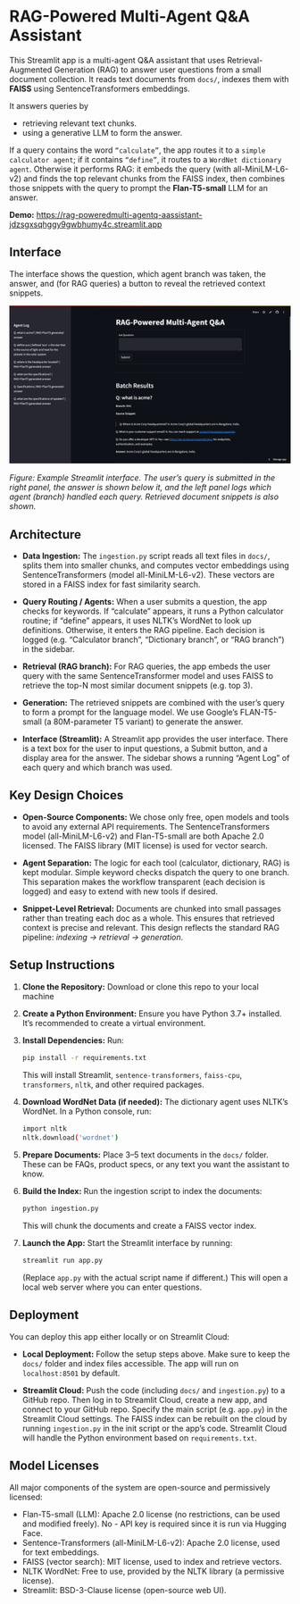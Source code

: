 # RAG-Powered Multi-Agent Q&A Assistant

This Streamlit app is a multi-agent Q&A assistant that uses Retrieval-Augmented Generation (RAG) to answer user questions from a small document collection. It reads text documents from `docs/`, indexes them with **FAISS** using SentenceTransformers embeddings. 

It answers queries by 
-  retrieving relevant text chunks.
-  using a generative LLM to form the answer.

If a query contains the word `“calculate”`, the app routes it to a `simple calculator agent`; if it contains `“define”`, it routes to a `WordNet dictionary agent`. Otherwise it performs RAG: it embeds the query (with all-MiniLM-L6-v2) and finds the top relevant chunks from the FAISS index, then combines those snippets with the query to prompt the **Flan-T5-small** LLM for an answer. 

**Demo:** https://rag-poweredmulti-agentq-aassistant-jdzsgxsqhggy9gwbhumy4c.streamlit.app

## Interface

The interface shows the question, which agent branch was taken, the answer, and (for RAG queries) a button to reveal the retrieved context snippets.

![App Demo](images/interface.png)

_Figure: Example Streamlit interface. The user’s query is submitted in the right panel, the answer is shown below it, and the left panel logs which agent (branch) handled each query. Retrieved document snippets is also shown._

## Architecture

- **Data Ingestion:** The `ingestion.py` script reads all text files in `docs/`, splits them into smaller chunks, and computes vector embeddings using SentenceTransformers (model all-MiniLM-L6-v2). These vectors are stored in a FAISS index for fast similarity search.
  
- **Query Routing / Agents:** When a user submits a question, the app checks for keywords. If “calculate” appears, it runs a Python calculator routine; if “define” appears, it uses NLTK’s WordNet to look up definitions. Otherwise, it enters the RAG pipeline. Each decision is logged (e.g. “Calculator branch”, “Dictionary branch”, or “RAG branch”) in the sidebar.
  
- **Retrieval (RAG branch):** For RAG queries, the app embeds the user query with the same SentenceTransformer model and uses FAISS to retrieve the top-N most similar document snippets (e.g. top 3).
  
- **Generation:** The retrieved snippets are combined with the user’s query to form a prompt for the language model. We use Google’s FLAN-T5-small (a 80M-parameter T5 variant) to generate the answer.
  
- **Interface (Streamlit):** A Streamlit app provides the user interface. There is a text box for the user to input questions, a Submit button, and a display area for the answer. The sidebar shows a running “Agent Log” of each query and which branch was used.

## Key Design Choices

- **Open-Source Components:** We chose only free, open models and tools to avoid any external API requirements. The SentenceTransformers model (all-MiniLM-L6-v2) and Flan-T5-small are both Apache 2.0 licensed. The FAISS library (MIT license) is used for vector search.
  
- **Agent Separation:** The logic for each tool (calculator, dictionary, RAG) is kept modular. Simple keyword checks dispatch the query to one branch. This separation makes the workflow transparent (each decision is logged) and easy to extend with new tools if desired.
  
- **Snippet-Level Retrieval:** Documents are chunked into small passages rather than treating each doc as a whole. This ensures that retrieved context is precise and relevant. This design reflects the standard RAG pipeline: _indexing → retrieval → generation_.

## Setup Instructions

1. **Clone the Repository:** Download or clone this repo to your local machine

2. **Create a Python Environment:** Ensure you have Python 3.7+ installed. It’s recommended to      create a virtual environment.

3. **Install Dependencies:** Run:
   ```bash
   pip install -r requirements.txt
   ```
   This will install Streamlit, `sentence-transformers`, `faiss-cpu`, `transformers`, `nltk`,      and other required packages.
   
4. **Download WordNet Data (if needed):** The dictionary agent uses NLTK’s WordNet. In a Python     console, run:
   ```bash
   import nltk
   nltk.download('wordnet')
   ```
   
5. **Prepare Documents:** Place 3–5 text documents in the `docs/` folder. These can be FAQs,          product specs, or any text you want the assistant to know.

6. **Build the Index:** Run the ingestion script to index the documents:
   ```bash
   python ingestion.py
   ```
   This will chunk the documents and create a FAISS vector index.
   
7. **Launch the App:** Start the Streamlit interface by running:
   ```bash
   streamlit run app.py
   ```
   (Replace `app.py` with the actual script name if different.) This will open a local web          server where you can enter questions.

## Deployment

You can deploy this app either locally or on Streamlit Cloud:

- **Local Deployment:** Follow the setup steps above. Make sure to keep the `docs/` folder and index files accessible. The app will run on `localhost:8501` by default.
  
- **Streamlit Cloud:** Push the code (including `docs/` and `ingestion.py`) to a GitHub repo. Then log in to Streamlit Cloud, create a new app, and connect to your GitHub repo. Specify the main script (e.g. `app.py`) in the Streamlit Cloud settings. The FAISS index can be rebuilt on the cloud by running `ingestion.py` in   the init script or the app’s code. Streamlit Cloud will handle the Python environment based on `requirements.txt`.

## Model Licenses

All major components of the system are open-source and permissively licensed:

- Flan-T5-small (LLM): Apache 2.0 license (no restrictions, can be used and modified freely). No - API key is required since it is run via Hugging Face.
- Sentence-Transformers (all-MiniLM-L6-v2): Apache 2.0 license, used for text embeddings.
- FAISS (vector search): MIT license, used to index and retrieve vectors.
- NLTK WordNet: Free to use, provided by the NLTK library (a permissive license).
- Streamlit: BSD-3-Clause license (open-source web UI).
